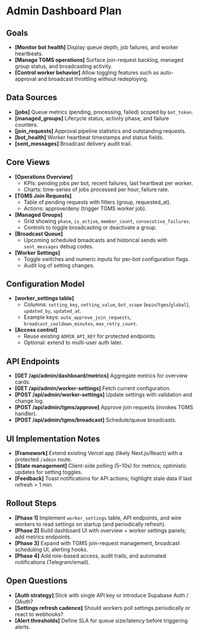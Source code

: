 # Admin Dashboard Plan

## Goals
- **[Monitor bot health]** Display queue depth, job failures, and worker heartbeats.
- **[Manage TGMS operations]** Surface join-request backlog, managed group status, and broadcasting activity.
- **[Control worker behavior]** Allow toggling features such as auto-approval and broadcast throttling without redeploying.

## Data Sources
- **[jobs]** Queue metrics (pending, processing, failed) scoped by `bot_token`.
- **[managed_groups]** Lifecycle status, activity phase, and failure counters.
- **[join_requests]** Approval pipeline statistics and outstanding requests.
- **[bot_health]** Worker heartbeat timestamps and status fields.
- **[sent_messages]** Broadcast delivery audit trail.

## Core Views
- **[Operations Overview]**
  - KPIs: pending jobs per bot, recent failures, last heartbeat per worker.
  - Charts: time-series of jobs processed per hour, failure rate.
- **[TGMS Join Requests]**
  - Table of pending requests with filters (group, requested_at).
  - Actions: approve/deny (trigger TGMS worker job).
- **[Managed Groups]**
  - Grid showing `phase`, `is_active`, `member_count`, `consecutive_failures`.
  - Controls to toggle broadcasting or deactivate a group.
- **[Broadcast Queue]**
  - Upcoming scheduled broadcasts and historical sends with `sent_messages` debug codes.
- **[Worker Settings]**
  - Toggle switches and numeric inputs for per-bot configuration flags.
  - Audit log of setting changes.

## Configuration Model
- **[worker_settings table]**
  - Columns: `setting_key`, `setting_value`, `bot_scope` (`main`/`tgms`/`global`), `updated_by`, `updated_at`.
  - Example keys: `auto_approve_join_requests`, `broadcast_cooldown_minutes`, `max_retry_count`.
- **[Access control]**
  - Reuse existing `ADMIN_API_KEY` for protected endpoints.
  - Optional: extend to multi-user auth later.

## API Endpoints
- **[GET /api/admin/dashboard/metrics]** Aggregate metrics for overview cards.
- **[GET /api/admin/worker-settings]** Fetch current configuration.
- **[POST /api/admin/worker-settings]** Update settings with validation and change log.
- **[POST /api/admin/tgms/approve]** Approve join requests (invokes TGMS handler).
- **[POST /api/admin/tgms/broadcast]** Schedule/queue broadcasts.

## UI Implementation Notes
- **[Framework]** Extend existing Vercel app (likely Next.js/React) with a protected `/admin` route.
- **[State management]** Client-side polling (5–10s) for metrics; optimistic updates for setting toggles.
- **[Feedback]** Toast notifications for API actions; highlight stale data if last refresh > 1 min.

## Rollout Steps
- **[Phase 1]** Implement `worker_settings` table, API endpoints, and wire workers to read settings on startup (and periodically refresh).
- **[Phase 2]** Build dashboard UI with overview + worker settings panels; add metrics endpoints.
- **[Phase 3]** Expand with TGMS join-request management, broadcast scheduling UI, alerting hooks.
- **[Phase 4]** Add role-based access, audit trails, and automated notifications (Telegram/email).

## Open Questions
- **[Auth strategy]** Stick with single API key or introduce Supabase Auth / OAuth?
- **[Settings refresh cadence]** Should workers poll settings periodically or react to webhooks?
- **[Alert thresholds]** Define SLA for queue size/latency before triggering alerts.
